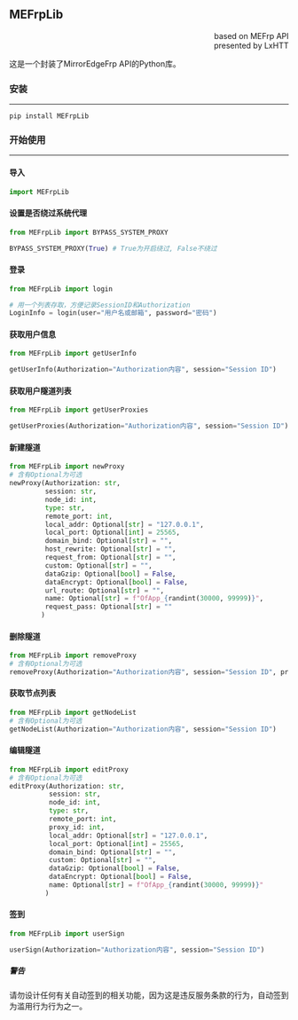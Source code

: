 ## MEFrpLib
<p align="right">based on MEFrp API<br>presented by LxHTT</p>

这是一个封装了MirrorEdgeFrp API的Python库。

### 安装
___
```command
pip install MEFrpLib
```

### 开始使用  
___
#### 导入  
```python
import MEFrpLib
```
#### 设置是否绕过系统代理  
```python
from MEFrpLib import BYPASS_SYSTEM_PROXY

BYPASS_SYSTEM_PROXY(True) # True为开启绕过, False不绕过
```
#### 登录  
```python
from MEFrpLib import login

# 用一个列表存取，方便记录SessionID和Authorization
LoginInfo = login(user="用户名或邮箱", password="密码")
```
#### 获取用户信息  
```python
from MEFrpLib import getUserInfo

getUserInfo(Authorization="Authorization内容", session="Session ID")
```
#### 获取用户隧道列表  
```python
from MEFrpLib import getUserProxies

getUserProxies(Authorization="Authorization内容", session="Session ID")
```
#### 新建隧道  
```python
from MEFrpLib import newProxy
# 含有Optional为可选
newProxy(Authorization: str,
         session: str,
         node_id: int,
         type: str,
         remote_port: int,
         local_addr: Optional[str] = "127.0.0.1",
         local_port: Optional[int] = 25565,
         domain_bind: Optional[str] = "",
         host_rewrite: Optional[str] = "",
         request_from: Optional[str] = "",
         custom: Optional[str] = "",
         dataGzip: Optional[bool] = False,
         dataEncrypt: Optional[bool] = False,
         url_route: Optional[str] = "",
         name: Optional[str] = f"OfApp_{randint(30000, 99999)}",
         request_pass: Optional[str] = ""
        )
```
#### 删除隧道  
```python
from MEFrpLib import removeProxy
# 含有Optional为可选
removeProxy(Authorization="Authorization内容", session="Session ID", proxy_id="隧道ID")
```
#### 获取节点列表  
```python
from MEFrpLib import getNodeList
# 含有Optional为可选
getNodeList(Authorization="Authorization内容", session="Session ID")
```
#### 编辑隧道  
```python
from MEFrpLib import editProxy
# 含有Optional为可选
editProxy(Authorization: str,
          session: str,
          node_id: int,
          type: str,
          remote_port: int,
          proxy_id: int,
          local_addr: Optional[str] = "127.0.0.1",
          local_port: Optional[int] = 25565,
          domain_bind: Optional[str] = "",
          custom: Optional[str] = "",
          dataGzip: Optional[bool] = False,
          dataEncrypt: Optional[bool] = False,
          name: Optional[str] = f"OfApp_{randint(30000, 99999)}"
         )
```
#### 签到  
```python
from MEFrpLib import userSign

userSign(Authorization="Authorization内容", session="Session ID")
```
##### 警告  
请勿设计任何有关自动签到的相关功能，因为这是违反服务条款的行为，自动签到为滥用行为行为之一。